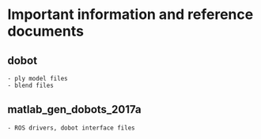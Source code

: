 
# Important information and reference documents

## dobot

    - ply model files
    - blend files

## matlab_gen_dobots_2017a

    - ROS drivers, dobot interface files




